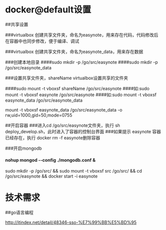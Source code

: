 # docker@default设置

##共享设置

###virtualbox 创建共享文件夹，命名为easynote，用来存在代码，代码修改后在容器中也同步修改，便于编译、调试

###virtualbox 创建共享文件夹，命名为easynote_data，用来存在数据

###创建本地目录
####sudo mkdir -p /go/src/easynote
####sudo mkdir -p /go/src/easynote_data

###设置共享文件夹，shareName virtualbox设置共享的文件夹

####sudo mount -t vboxsf shareName /go/src/easynote
####如:sudo mount -t vboxsf easynote /go/src/easynote
####如:sudo mount -t vboxsf easynote_data /go/src/easynote_data

mount -t vboxsf easynote_data /go/src/easynote_data -o rw,uid=1000,gid=50,mode=0755

##开启容器
###进入cd /go/src/easynote文件夹，执行 sh deploy_develop.sh，此时进入了容器的控制台界面
###如果提示 easynote 容器已经存在，执行 docker rm -f easynote删除容器

###开启mongodb
#### nohup  mongod --config ./mongodb.conf &

sudo mkdir -p /go/src/ &&  sudo mount -t vboxsf src /go/src/ && cd /go/src/easynote && docker start -i easynote

# 技术需求
##go语言编程

http://itindex.net/detail/48346-sso-%E7%99%BB%E5%BD%95